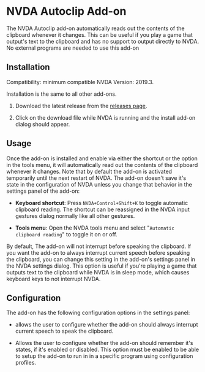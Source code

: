 # NVDA Autoclip Add-on

The NVDA Autoclip add-on automatically reads out the contents of the clipboard whenever it changes. This can be useful if you play a game that output's text to the clipboard and has no support to output directly to NVDA. No external programs are needed to use this add-on

## Installation

Compatibility: minimum compatible NVDA Version: 2019.3.

Installation is the same to all other add-ons.

1. Download the latest release from the [releases page](https://github.com/mzanm/NVDAAutoclip/releases).

2. Click on the download file while NVDA is running and the install add-on dialog should appear.

## Usage

Once the add-on is installed and enable via either the shortcut or the option in the tools menu, it will automatically read out the contents of the clipboard whenever it changes. Note that by default  the add-on is activated temporarily until the next restart of NVDA. The add-on doesn't save it's state in the configuration of NVDA unless you change that behavior in the settings panel of the add-on:

- **Keyboard shortcut**: Press `NVDA+Control+Shift+K` to toggle automatic clipboard reading. The shortcut can be reassigned in the NVDA input gestures dialog normally like all other gestures.

- **Tools menu**: Open the NVDA tools menu and select "`Automatic clipboard reading`" to toggle it on or off.

By default, The add-on  will not interrupt before speaking the clipboard. If you want the add-on to always interrupt current speech before speaking the clipboard, you can change this setting in the add-on's settings panel in the NVDA settings dialog. This option is useful if you're playing a game that outputs text to the clipboard while NVDA is in sleep mode, which causes keyboard keys to not interrupt NVDA.

## Configuration

The add-on  has the following configuration options in the settings panel:

- allows the user to configure whether the add-on should always interrupt current speech to speak the clipboard.

- Allows the user to configure whether the add-on should remember it's states, if it's enabled or disabled. This option must be enabled to be able to setup the add-on to run in in a specific program using configuration profiles.
